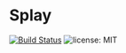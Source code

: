Splay
=====

[![Build Status](https://travis-ci.org/Incrementive/splay.svg?branch=master)](https://travis-ci.org/Incrementive/splay)
![license: MIT](https://img.shields.io/badge/license-MIT-blue.svg)
